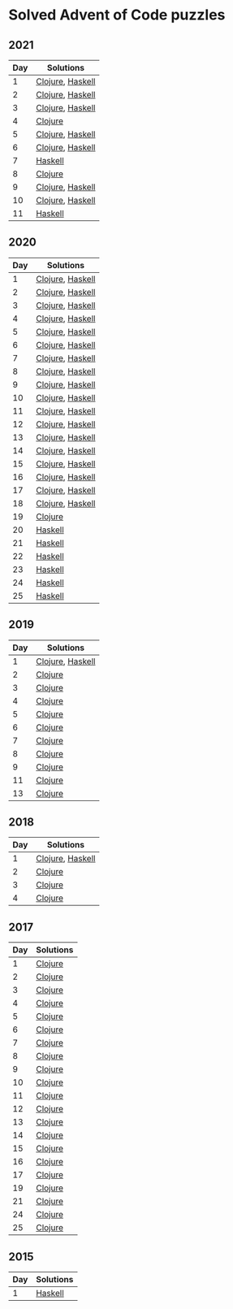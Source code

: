 # Solved Advent of Code puzzles

## 2021

| Day | Solutions |
| --- | --------- |
| 1 | [Clojure](../src/advent/2021/day1.clj), [Haskell](../src/haskell/2021/Day1.hs) |
| 2 | [Clojure](../src/advent/2021/day2.clj), [Haskell](../src/haskell/2021/Day2.hs) |
| 3 | [Clojure](../src/advent/2021/day3.clj), [Haskell](../src/haskell/2021/Day3.hs) |
| 4 | [Clojure](../src/advent/2021/day4.clj) |
| 5 | [Clojure](../src/advent/2021/day5.clj), [Haskell](../src/haskell/2021/Day5.hs) |
| 6 | [Clojure](../src/advent/2021/day6.clj), [Haskell](../src/haskell/2021/Day6.hs) |
| 7 | [Haskell](../src/haskell/2021/Day7.hs) |
| 8 | [Clojure](../src/advent/2021/day8.clj) |
| 9 | [Clojure](../src/advent/2021/day9.clj), [Haskell](../src/haskell/2021/Day9.hs) |
| 10 | [Clojure](../src/advent/2021/day10.clj), [Haskell](../src/haskell/2021/Day10.hs) |
| 11 | [Haskell](../src/haskell/2021/Day11.hs) |
## 2020

| Day | Solutions |
| --- | --------- |
| 1 | [Clojure](../src/advent/2020/day1.clj), [Haskell](../src/haskell/2020/Day1.hs) |
| 2 | [Clojure](../src/advent/2020/day2.clj), [Haskell](../src/haskell/2020/Day2.hs) |
| 3 | [Clojure](../src/advent/2020/day3.clj), [Haskell](../src/haskell/2020/Day3.hs) |
| 4 | [Clojure](../src/advent/2020/day4.clj), [Haskell](../src/haskell/2020/Day4.hs) |
| 5 | [Clojure](../src/advent/2020/day5.clj), [Haskell](../src/haskell/2020/Day5.hs) |
| 6 | [Clojure](../src/advent/2020/day6.clj), [Haskell](../src/haskell/2020/Day6.hs) |
| 7 | [Clojure](../src/advent/2020/day7.clj), [Haskell](../src/haskell/2020/Day7.hs) |
| 8 | [Clojure](../src/advent/2020/day8.clj), [Haskell](../src/haskell/2020/Day8.hs) |
| 9 | [Clojure](../src/advent/2020/day9.clj), [Haskell](../src/haskell/2020/Day9.hs) |
| 10 | [Clojure](../src/advent/2020/day10.clj), [Haskell](../src/haskell/2020/Day10.hs) |
| 11 | [Clojure](../src/advent/2020/day11.clj), [Haskell](../src/haskell/2020/Day11.hs) |
| 12 | [Clojure](../src/advent/2020/day12.clj), [Haskell](../src/haskell/2020/Day12.hs) |
| 13 | [Clojure](../src/advent/2020/day13.clj), [Haskell](../src/haskell/2020/Day13.hs) |
| 14 | [Clojure](../src/advent/2020/day14.clj), [Haskell](../src/haskell/2020/Day14.hs) |
| 15 | [Clojure](../src/advent/2020/day15.clj), [Haskell](../src/haskell/2020/Day15.hs) |
| 16 | [Clojure](../src/advent/2020/day16.clj), [Haskell](../src/haskell/2020/Day16.hs) |
| 17 | [Clojure](../src/advent/2020/day17.clj), [Haskell](../src/haskell/2020/Day17.hs) |
| 18 | [Clojure](../src/advent/2020/day18.clj), [Haskell](../src/haskell/2020/Day18.hs) |
| 19 | [Clojure](../src/advent/2020/day19.clj) |
| 20 | [Haskell](../src/haskell/2020/Day20.hs) |
| 21 | [Haskell](../src/haskell/2020/Day21.hs) |
| 22 | [Haskell](../src/haskell/2020/Day22.hs) |
| 23 | [Haskell](../src/haskell/2020/Day23.hs) |
| 24 | [Haskell](../src/haskell/2020/Day24.hs) |
| 25 | [Haskell](../src/haskell/2020/Day25.hs) |
## 2019

| Day | Solutions |
| --- | --------- |
| 1 | [Clojure](../src/advent/2019/day1.clj), [Haskell](../src/haskell/2019/Day1.hs) |
| 2 | [Clojure](../src/advent/2019/day2.clj) |
| 3 | [Clojure](../src/advent/2019/day3.clj) |
| 4 | [Clojure](../src/advent/2019/day4.clj) |
| 5 | [Clojure](../src/advent/2019/day5.clj) |
| 6 | [Clojure](../src/advent/2019/day6.clj) |
| 7 | [Clojure](../src/advent/2019/day7.clj) |
| 8 | [Clojure](../src/advent/2019/day8.clj) |
| 9 | [Clojure](../src/advent/2019/day9.clj) |
| 11 | [Clojure](../src/advent/2019/day11.clj) |
| 13 | [Clojure](../src/advent/2019/day13.clj) |
## 2018

| Day | Solutions |
| --- | --------- |
| 1 | [Clojure](../src/advent/2018/day1.clj), [Haskell](../src/haskell/2018/Day1.hs) |
| 2 | [Clojure](../src/advent/2018/day2.clj) |
| 3 | [Clojure](../src/advent/2018/day3.clj) |
| 4 | [Clojure](../src/advent/2018/day4.clj) |
## 2017

| Day | Solutions |
| --- | --------- |
| 1 | [Clojure](../src/advent/2017/day1.clj) |
| 2 | [Clojure](../src/advent/2017/day2.clj) |
| 3 | [Clojure](../src/advent/2017/day3.clj) |
| 4 | [Clojure](../src/advent/2017/day4.clj) |
| 5 | [Clojure](../src/advent/2017/day5.clj) |
| 6 | [Clojure](../src/advent/2017/day6.clj) |
| 7 | [Clojure](../src/advent/2017/day7.clj) |
| 8 | [Clojure](../src/advent/2017/day8.clj) |
| 9 | [Clojure](../src/advent/2017/day9.clj) |
| 10 | [Clojure](../src/advent/2017/day10.clj) |
| 11 | [Clojure](../src/advent/2017/day11.clj) |
| 12 | [Clojure](../src/advent/2017/day12.clj) |
| 13 | [Clojure](../src/advent/2017/day13.clj) |
| 14 | [Clojure](../src/advent/2017/day14.clj) |
| 15 | [Clojure](../src/advent/2017/day15.clj) |
| 16 | [Clojure](../src/advent/2017/day16.clj) |
| 17 | [Clojure](../src/advent/2017/day17.clj) |
| 19 | [Clojure](../src/advent/2017/day19.clj) |
| 21 | [Clojure](../src/advent/2017/day21.clj) |
| 24 | [Clojure](../src/advent/2017/day24.clj) |
| 25 | [Clojure](../src/advent/2017/day25.clj) |
## 2015

| Day | Solutions |
| --- | --------- |
| 1 | [Haskell](../src/haskell/2015/Day1.hs) |
